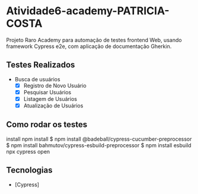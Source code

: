 # Atividade6-academy-PATRICIA-COSTA

Projeto Raro Academy para automação de testes frontend Web, usando framework Cypress e2e, com aplicação de documentação Gherkin. 

## Testes Realizados

- Busca de usuários
  - [x] Registro de Novo Usuário
  - [x] Pesquisar Usuários
  - [x] Listagem de Usuários
  - [x] Atualização de Usuários

## Como rodar os testes
install npm install
$ npm install @badeball/cypress-cucumber-preprocessor
$ npm install bahmutov/cypress-esbuild-preprocessor
$ npm install esbuild
npx cypress open

## Tecnologias

- [Cypress]
